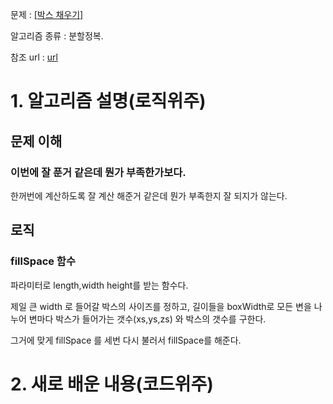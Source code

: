 문제 : [](https://www.acmicpc.net/problem/14891)[[박스 채우기]](https://www.acmicpc.net/problem/1493)

알고리즘 종류 : 분할정복. 

참조 url : [url](https://dhpark-blog.tistory.com/entry/BOJ-1493-%EB%B0%95%EC%8A%A4-%EC%B1%84%EC%9A%B0%EA%B8%B0)

# 1. 알고리즘 설명(로직위주)

## 문제 이해

### 이번에 잘 푼거 같은데 뭔가 부족한가보다.

한꺼번에 계산하도록 잘 계산 해준거 같은데 뭔가 부족한지 잘 되지가 않는다.

## 로직

### fillSpace 함수

파라미터로 length,width height를 받는 함수다.

제일 큰 width 로 들어갈 박스의 사이즈를 정하고, 길이들을 boxWidth로 모든 변을 나누어 변마다 박스가 들어가는 갯수(xs,ys,zs) 와 박스의 갯수를 구한다.

그거에 맞게 fillSpace 를 세번 다시 불러서 fillSpace를 해준다. 

# 2. 새로 배운 내용(코드위주)